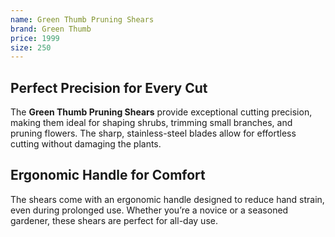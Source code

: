 ```yaml
---
name: Green Thumb Pruning Shears
brand: Green Thumb
price: 1999
size: 250
---
```


## Perfect Precision for Every Cut  

The **Green Thumb Pruning Shears** provide exceptional cutting precision, making them ideal for shaping shrubs, trimming small branches, and pruning flowers. The sharp, stainless-steel blades allow for effortless cutting without damaging the plants.

## Ergonomic Handle for Comfort  

The shears come with an ergonomic handle designed to reduce hand strain, even during prolonged use. Whether you’re a novice or a seasoned gardener, these shears are perfect for all-day use.
